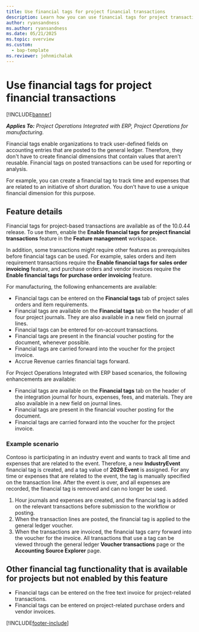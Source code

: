 ```yaml
---
title: Use financial tags for project financial transactions
description: Learn how you can use financial tags for project transactions.
author: ryansandness
ms.author: ryansandness
ms.date: 05/21/2025
ms.topic: overview
ms.custom: 
  - bap-template
ms.reviewer: johnmichalak
---
```


# Use financial tags for project financial transactions

[!INCLUDE[banner](../includes/banner.md)]

_**Applies To:** Project Operations Integrated with ERP, Project Operations for manufacturing._

Financial tags enable organizations to track user-defined fields on accounting entries that are posted to the general ledger. Therefore, they don't have to create financial dimensions that contain values that aren't reusable. Financial tags on posted transactions can be used for reporting or analysis.

For example, you can create a financial tag to track time and expenses that are related to an initiative of short duration. You don't have to use a unique financial dimension for this purpose.

## Feature details

Financial tags for project-based transactions are available as of the 10.0.44 release. To use them, enable the **Enable financial tags for project financial transactions** feature in the **Feature management** workspace.

In addition, some transactions might require other features as prerequisites before financial tags can be used. For example, sales orders and item requirement transactions require the **Enable financial tags for sales order invoicing** feature, and purchase orders and vendor invoices require the **Enable financial tags for purchase order invoicing** feature.

For manufacturing, the following enhancements are available:

- Financial tags can be entered on the **Financial tags** tab of project sales orders and item requirements.
- Financial tags are available on the **Financial tags** tab on the header of all four project journals. They are also available in a new field on journal lines.
- Financial tags can be entered for on-account transactions.
- Financial tags are present in the financial voucher posting for the document, whenever possible.
- Financial tags are carried forward into the voucher for the project invoice.
- Accrue Revenue carries financial tags forward.

For Project Operations Integrated with ERP based scenarios, the following enhancements are available:

- Financial tags are available on the **Financial tags** tab on the header of the integration journal for hours, expenses, fees, and materials. They are also available in a new field on journal lines.
- Financial tags are present in the financial voucher posting for the document.
- Financial tags are carried forward into the voucher for the project invoice.

### Example scenario

Contoso is participating in an industry event and wants to track all time and expenses that are related to the event. Therefore, a new **IndustryEvent** financial tag is created, and a tag value of **2026 Event** is assigned. For any time or expenses that are related to the event, the tag is manually specified on the transaction line. After the event is over, and all expenses are recorded, the financial tag is removed and can no longer be used.

1. Hour journals and expenses are created, and the financial tag is added on the relevant transactions before submission to the workflow or posting.
1. When the transaction lines are posted, the financial tag is applied to the general ledger voucher.
1. When the transactions are invoiced, the financial tags carry forward into the voucher for the invoice. All transactions that use a tag can be viewed through the general ledger **Voucher transactions** page or the **Accounting Source Explorer** page.

## Other financial tag functionality that is available for projects but not enabled by this feature

- Financial tags can be entered on the free text invoice for project-related transactions.
- Financial tags can be entered on project-related purchase orders and vendor invoices.

[!INCLUDE[footer-include](../includes/footer-banner.md)]
